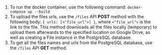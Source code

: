 1) To run the docker container, use the following command: ```docker-compose up --build```
2) To upload the files urls, use the ```/files``` API <b>POST</b> method with the following body: ```{ urls: [<"file_url">] }```, where ```<"file_url">``` is the link to the file. This method downloads all the files locally (temporary) to upload them afterwards to the specified location on Google Drive, as well as creating a File instance in the PostgreSQL database.
3) To get all the files names and urls from the PostgreSQL database, use the ```/files``` API <b>GET</b> method.